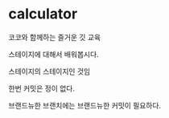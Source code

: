# calculator
코코와 함께하는 즐거운 깃 교육

스테이지에 대해서 배워봅시다.

스테이지의 스테이지인 것임

한번 커밋은 정이 없다.

브랜드뉴한 브랜치에는 브랜드뉴한 커밋이 필요하다.